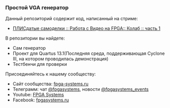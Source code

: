 ### Простой VGA генератор

Данный репозиторий содержит код, написанный на стриме:

- [ПЛИСдатые самоделки :: Работа с Видео на FPGA:: Колаб :: часть 1](https://youtu.be/d4ocdZKzWnc)

В репозитории вы найдете:

- Сам генератор
- Проект для Quartus 13.1(Последняя среда, поддерживающая Cyclone III, на котором проводилась демонстрация)
- Тестбенчи для проверки

Присоединяйтесь к нашему сообществу:
* Сайт сообщества: [fpga-systems.ru](https://fpga-systems.ru/)
* Телеграмм: чат [@fpgasystems](https://t.me/fpgasystems), новости [@fpgasystems_events](https://t.me/fpgasystems_events)
* Youtube: [FPGA Systems](https://www.youtube.com/c/fpgasystems)
* Facebook: [fpgasystems.ru](https://www.facebook.com/groups/fpgasystems.ru)
